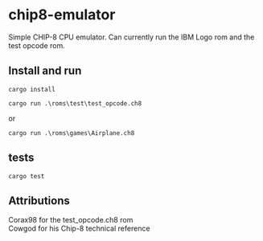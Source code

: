 # chip8-emulator

Simple CHIP-8 CPU emulator. Can currently run the IBM Logo rom and the test opcode rom.

## Install and run

```shell
cargo install
```

```shell
cargo run .\roms\test\test_opcode.ch8
```

or

```shell
cargo run .\roms\games\Airplane.ch8
```

## tests

```shell
cargo test
```

## Attributions

Corax98 for the test_opcode.ch8 rom  
Cowgod for his Chip-8 technical reference
